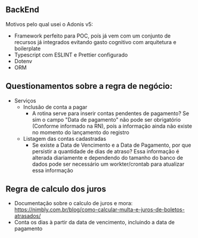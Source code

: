## BackEnd
Motivos pelo qual usei o Adonis v5:
  * Framework perfeito para POC, poís já vem com um conjunto de recursos já integrados evitando gasto cognitivo com arquitetura e boilerplate
  * Typescript com ESLINT e Prettier configurado
  * Dotenv
  * ORM

## Questionamentos sobre a regra de negócio:
* Serviços
  * Inclusão de conta a pagar
    * A rotina serve para inserir contas pendentes de pagamento? Se sim o campo "Data de pagamento" não pode ser obrigatório (Conforme informado na RN), poís a informação ainda não existe no momento do lançamento do registro
  * Listagem das contas cadastradas
    * Se existe a Data de Vencimento e a Data de Pagamento, por que persistir a quantidade de dias de atraso? Essa informação é alterada diariamente e dependendo do tamanho do banco de dados pode ser necessário um workter/crontab para atualizar essa informação 

## Regra de calculo dos juros
* Documentação sobre o calculo de juros e mora: https://nimbly.com.br/blog/como-calcular-multa-e-juros-de-boletos-atrasados/
* Conta os dias à partir da data de vencimento, incluindo a data de pagamento
